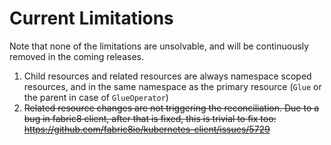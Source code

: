 
# Current Limitations

Note that none of the limitations are unsolvable, and will be continuously removed in the coming releases.

1. Child resources and related resources are always namespace scoped resources, and in the same namespace as the 
   primary resource (`Glue` or the parent in case of `GlueOperator`)
2. ~~Related resource changes are not triggering the reconciliation.
   Due to a bug in fabric8 client, after that is fixed, this is trivial to fix too:
   https://github.com/fabric8io/kubernetes-client/issues/5729~~

